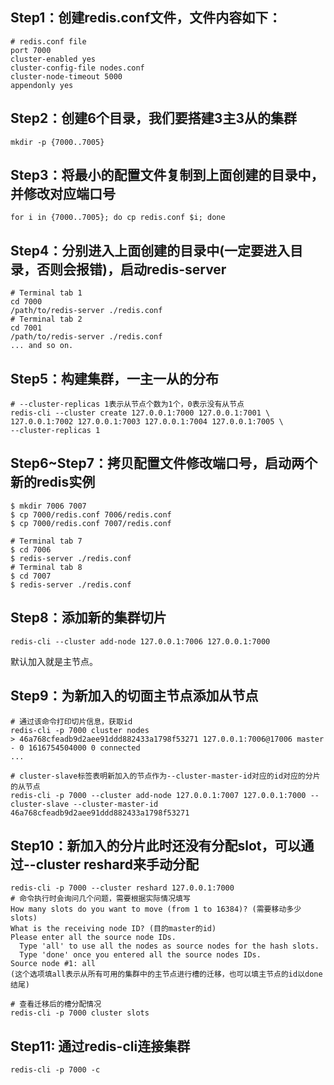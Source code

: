 ## Step1：创建redis.conf文件，文件内容如下：
```shell
# redis.conf file
port 7000
cluster-enabled yes
cluster-config-file nodes.conf
cluster-node-timeout 5000
appendonly yes
```
## Step2：创建6个目录，我们要搭建3主3从的集群
```shell
mkdir -p {7000..7005}
```
## Step3：将最小的配置文件复制到上面创建的目录中，并修改对应端口号
```shell
for i in {7000..7005}; do cp redis.conf $i; done
```
## Step4：分别进入上面创建的目录中(一定要进入目录，否则会报错)，启动redis-server
```shell
# Terminal tab 1
cd 7000
/path/to/redis-server ./redis.conf
# Terminal tab 2
cd 7001
/path/to/redis-server ./redis.conf
... and so on.
```
## Step5：构建集群，一主一从的分布
```shell
# --cluster-replicas 1表示从节点个数为1个，0表示没有从节点
redis-cli --cluster create 127.0.0.1:7000 127.0.0.1:7001 \
127.0.0.1:7002 127.0.0.1:7003 127.0.0.1:7004 127.0.0.1:7005 \
--cluster-replicas 1
```
## Step6~Step7：拷贝配置文件修改端口号，启动两个新的redis实例
```shell
$ mkdir 7006 7007
$ cp 7000/redis.conf 7006/redis.conf
$ cp 7000/redis.conf 7007/redis.conf

# Terminal tab 7
$ cd 7006
$ redis-server ./redis.conf
# Terminal tab 8
$ cd 7007
$ redis-server ./redis.conf
```
## Step8：添加新的集群切片
```shell
redis-cli --cluster add-node 127.0.0.1:7006 127.0.0.1:7000
```
默认加入就是主节点。
## Step9：为新加入的切面主节点添加从节点
```shell
# 通过该命令打印切片信息，获取id
redis-cli -p 7000 cluster nodes
> 46a768cfeadb9d2aee91ddd882433a1798f53271 127.0.0.1:7006@17006 master - 0 1616754504000 0 connected
...

# cluster-slave标签表明新加入的节点作为--cluster-master-id对应的id对应的分片的从节点
redis-cli -p 7000 --cluster add-node 127.0.0.1:7007 127.0.0.1:7000 --cluster-slave --cluster-master-id 46a768cfeadb9d2aee91ddd882433a1798f53271
```
## Step10：新加入的分片此时还没有分配slot，可以通过--cluster reshard来手动分配
```shell
redis-cli -p 7000 --cluster reshard 127.0.0.1:7000
# 命令执行时会询问几个问题，需要根据实际情况填写
How many slots do you want to move (from 1 to 16384)? (需要移动多少slots)
What is the receiving node ID? (目的master的id)
Please enter all the source node IDs.
  Type 'all' to use all the nodes as source nodes for the hash slots.
  Type 'done' once you entered all the source nodes IDs.
Source node #1: all
(这个选项填all表示从所有可用的集群中的主节点进行槽的迁移，也可以填主节点的id以done结尾)

# 查看迁移后的槽分配情况
redis-cli -p 7000 cluster slots
```

## Step11: 通过redis-cli连接集群
```shell
redis-cli -p 7000 -c
```